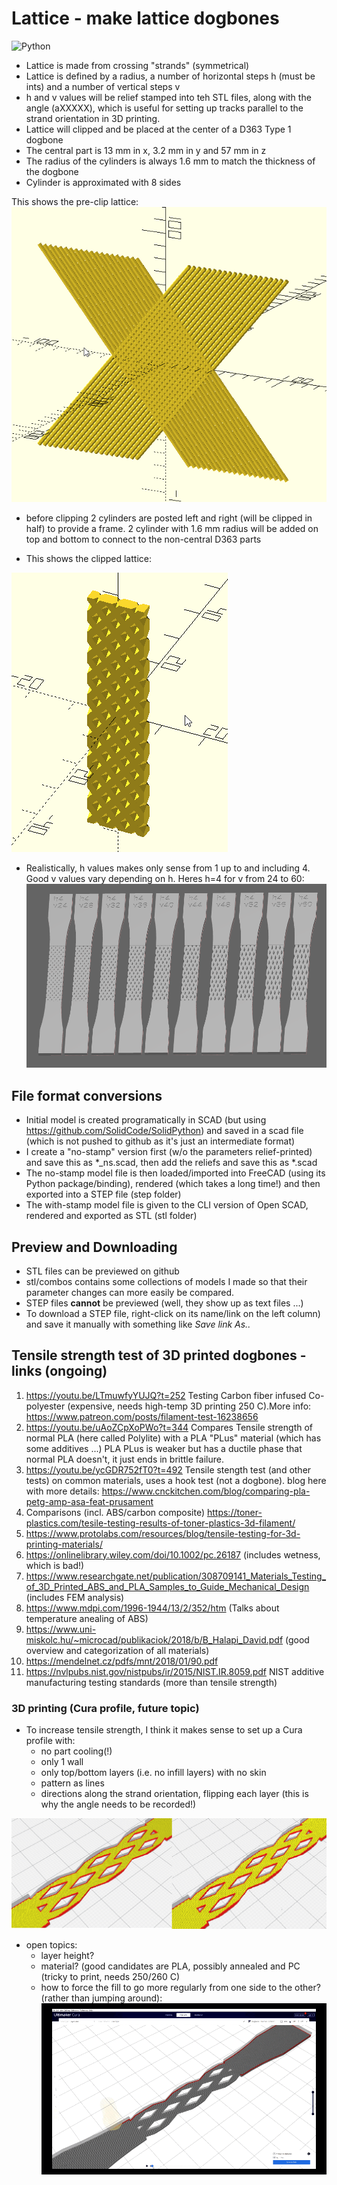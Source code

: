 # Lattice - make lattice dogbones

![Python](https://img.shields.io/badge/python-%2314354C.svg?style=for-the-badge&logo=python&logoColor=white)

- Lattice is made from crossing "strands" (symmetrical)
- Lattice is defined by a radius, a number of horizontal steps h (must be ints) and a number of vertical steps v
- h and v values will be relief stamped into teh STL files, along with the angle (aXXXXX), which is useful for setting up tracks parallel to the strand orientation in 3D printing.  
- Lattice will clipped and be placed at the center of a D363 Type 1 dogbone
- The central part is 13 mm in x, 3.2 mm in y and 57 mm in z  
- The radius of the cylinders is always 1.6 mm to match the thickness of the dogbone
- Cylinder is approximated with 8 sides  

This shows the pre-clip lattice:
![](/imgs/lattice.PNG)

- before clipping 2 cylinders are posted left and right (will be clipped in half) to provide a frame. 2 cylinder with 1.6 mm radius will be added on top and bottom to connect to the non-central D363 parts

- This shows the clipped lattice:

![](/imgs/clipped.PNG)

- Realistically, h values makes only sense from 1 up to and including 4. Good v values vary depending on h. Heres h=4 for v from 24 to 60:
![](/imgs/dogbones.PNG)

## File format conversions
- Initial model is created programatically in SCAD (but using https://github.com/SolidCode/SolidPython) and saved in a scad file (which is not pushed to github as it's just an intermediate format)
- I create a "no-stamp" version first (w/o the parameters relief-printed) and save this as *_ns.scad, then add the reliefs and save this as *.scad
- The no-stamp model file is then loaded/imported into FreeCAD (using its Python package/binding), rendered (which takes a long time!) and then exported into a STEP file (step folder)
- The with-stamp model file is given to the CLI version of Open SCAD, rendered and exported as STL (stl folder) 

## Preview and Downloading
- STL files can be previewed on github
- stl/combos contains some collections of models I made so that their parameter changes can more easily be compared.
- STEP files __cannot__ be previewed (well, they show up as text files ...)
- To download a STEP file, right-click on its name/link on the left column) and save it manually with something like _Save link As.._

## Tensile strength test of 3D printed dogbones - links (ongoing)
1) https://youtu.be/LTmuwfyYUJQ?t=252  Testing Carbon fiber infused Co-polyester (expensive, needs high-temp 3D printing 250 C).More info: https://www.patreon.com/posts/filament-test-16238656
2) https://youtu.be/uAoZCpXoPWo?t=344  Compares Tensile strength of normal PLA (here called Polylite) with a PLA "PLus" material  (which has some additives ...) PLA PLus is weaker but has a ductile phase that normal PLA doesn't, it just ends in brittle failure.
3) https://youtu.be/ycGDR752fT0?t=492  Tensile stength test (and other tests) on common materials, uses a hook test (not a dogbone). blog here with more details: https://www.cnckitchen.com/blog/comparing-pla-petg-amp-asa-feat-prusament  
4) Comparisons (incl. ABS/carbon composite) https://toner-plastics.com/tesile-testing-results-of-toner-plastics-3d-filament/ 
5) https://www.protolabs.com/resources/blog/tensile-testing-for-3d-printing-materials/ 
6) https://onlinelibrary.wiley.com/doi/10.1002/pc.26187 (includes wetness, which is bad!)
7) https://www.researchgate.net/publication/308709141_Materials_Testing_of_3D_Printed_ABS_and_PLA_Samples_to_Guide_Mechanical_Design (includes FEM analysis)
8) https://www.mdpi.com/1996-1944/13/2/352/htm (Talks about temperature anealing of ABS)
9) https://www.uni-miskolc.hu/~microcad/publikaciok/2018/b/B_Halapi_David.pdf (good overview and categorization of all materials)
10) https://mendelnet.cz/pdfs/mnt/2018/01/90.pdf
11) https://nvlpubs.nist.gov/nistpubs/ir/2015/NIST.IR.8059.pdf NIST additive manufacturing testing standards (more than tensile strength)

### 3D printing (Cura profile, future topic)
- To increase tensile strength, I think it makes sense to set up a Cura profile with:
    - no part cooling(!)
    - only 1 wall
    - only top/bottom layers (i.e. no infill layers) with no skin
    - pattern as lines
    - directions along the strand orientation, flipping each layer (this is why the angle needs to be recorded!)

![](/imgs/dogbone_print_orientation.png)
- open topics:
    - layer height?
    - material? (good candidates are PLA, possibly annealed and PC (tricky to print, needs 250/260 C)
    - how to force the fill to go more regularly from one side to the other? (rather than jumping around): ![](https://github.com/ChHarding/Lattice/blob/main/imgs/3Dprint.gif) 
